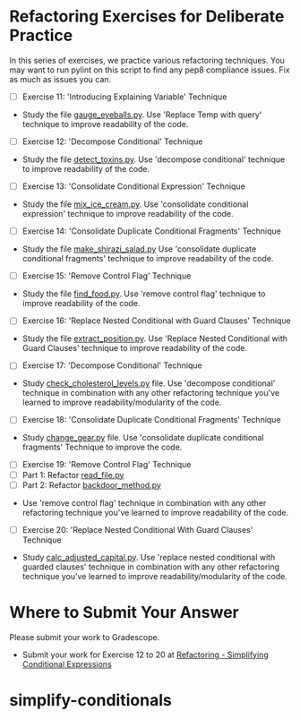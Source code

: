 # Refactoring Exercises for Deliberate Practice

In this series of exercises, we practice various refactoring techniques. You may want to run pylint on this script to find any pep8 compliance issues. Fix as much as issues you can.

- [ ]  Exercise 11: 'Introducing Explaining Variable' Technique
  - Study the file [gauge_eyeballs.py](gauge_eyeballs.py). Use 'Replace Temp with query' technique to improve readability of the code. 

- [ ]  Exercise 12: 'Decompose Conditional' Technique
  - Study the file [detect_toxins.py](detect_toxins.py). Use 'decompose conditional' technique to improve readability of the code. 

- [ ]  Exercise  13: 'Consolidate Conditional Expression' Technique
  - Study the file [mix_ice_cream.py](mix_ice_cream.py). Use 'consolidate conditional expression' technique to improve readability of the code.

- [ ]  Exercise  14: 'Consolidate Duplicate Conditional Fragments' Technique
  - Study the file [make_shirazi_salad.py](make_shirazi_salad.py) Use 'consolidate duplicate conditional fragments' technique to improve readability of the code.

- [ ]  Exercise  15: 'Remove Control Flag' Technique
  - Study the file [find_food.py](find_food.py). Use 'remove control flag' technique to improve readability of the code.

- [ ]  Exercise  16: 'Replace Nested Conditional with Guard Clauses' Technique
  - Study the file [extract_position.py](extract_position.py). Use 'Replace Nested Conditional with Guard Clauses' technique to improve readability of the code.

- [ ]  Exercise  17: 'Decompose Conditional' Technique
  - Study [check_cholesterol_levels.py](check_cholesterol_levels.py) file. Use 'decompose conditional' technique in combination with any other refactoring technique you've learned to improve readability/modularity of the code.

- [ ]  Exercise  18: 'Consolidate Duplicate Conditional Fragments' Technique
  - Study [change_gear.py](change_gear.py) file. Use 'consolidate duplicate conditional fragments' Technique to improve the code.

- [ ]  Exercise 19: 'Remove Control Flag' Technique
  - [ ] Part 1: Refactor [read_file.py](read_file.py)
  - [ ] Part 2: Refactor [backdoor_method.py](backdoor_method.py)
  - Use 'remove control flag' technique in combination with any other refactoring technique you've learned to improve readability of the code.

- [ ]  Exercise 20: 'Replace Nested Conditional With Guard Clauses' Technique
  - Study [calc_adjusted_capital.py](calc_adjusted_capital.py). Use 'replace nested conditional with guarded clauses' technique in combination with any other refactoring technique you've learned to improve readability/modularity of the code.


# Where to Submit Your Answer

Please submit your work to Gradescope.

- Submit your work for Exercise 12 to 20 at [Refactoring - Simplifying Conditional Expressions](https://www.gradescope.com/courses/206382/assignments/1013900)
# simplify-conditionals
